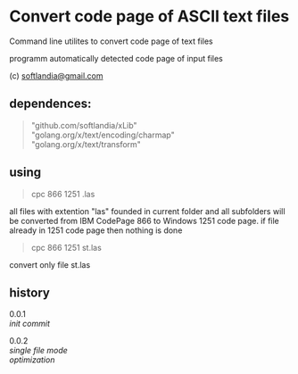 Convert code page of ASCII text files
=====================================

Command line utilites to convert code page of text files

programm automatically detected code page of input files

(c) softlandia@gmail.com

dependences:
------------

>"github.com/softlandia/xLib"  
>"golang.org/x/text/encoding/charmap"  
>"golang.org/x/text/transform"  

using
-----

>cpc 866 1251 .las

all files with extention "las" founded in current folder and all subfolders will be converted from IBM CodePage 866 to Windows 1251 code page. if file already in 1251 code page then nothing is done  

>cpc 866 1251 st.las

convert only file st.las

history
-------

0.0.1  
*init commit*

0.0.2  
*single file mode*  
*optimization*  